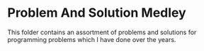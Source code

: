 # Problem And Solution Medley
This folder contains an assortment of problems and solutions for programming problems which I have done over the years.
